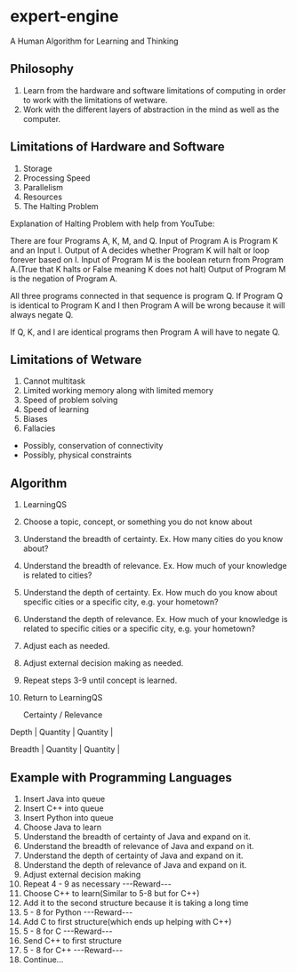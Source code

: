 # expert-engine
A Human Algorithm for Learning and Thinking

## Philosophy
 
1. Learn from the hardware and software limitations of computing in order to work with the limitations of wetware. 
2. Work with the different layers of abstraction in the mind as well as the computer.

## Limitations of Hardware and Software
1. Storage
2. Processing Speed
3. Parallelism
4. Resources
5. The Halting Problem 

Explanation of Halting Problem with help from YouTube:

There are four Programs A, K, M, and Q.
Input of Program A is Program K and an Input I.
Output of A decides whether Program K will halt or loop forever based on I.
Input of Program M is the boolean return from Program A.(True that K
halts or False meaning K does not halt)
Output of Program M is the negation of Program A.

All three programs connected in that sequence is program Q.
If Program Q is identical to Program K and I then Program A will be wrong
because it will always negate Q.

If Q, K, and I are identical programs then Program A will have to negate Q.

## Limitations of Wetware
1. Cannot multitask
2. Limited working memory along with limited memory
3. Speed of problem solving
4. Speed of learning
5. Biases
6. Fallacies

* Possibly, conservation of connectivity
* Possibly, physical constraints

## Algorithm

1. LearningQS
2. Choose a topic, concept, or something you do not know about
3. Understand the breadth of certainty. Ex. How many cities do you know about?
4. Understand the breadth of relevance. Ex. How much of your knowledge is related to cities?
5. Understand the depth of certainty. Ex. How much do you know about specific cities or a specific city, e.g. your hometown?
6. Understand the depth of relevance. Ex. How much of your knowledge is related to specific cities or a specific city, e.g. your hometown?
7. Adjust each as needed.
8. Adjust external decision making as needed.
9. Repeat steps 3-9 until concept is learned.
10. Return to LearningQS

      Certainty     /    Relevance
      
Depth   |    Quantity   |    Quantity   |

Breadth  |    Quantity  |    Quantity   |


## Example with Programming Languages

1. Insert Java into queue
2. Insert C++ into queue
3. Insert Python into queue
4. Choose Java to learn
5. Understand the breadth of certainty of Java and expand on it.
6. Understand the breadth of relevance of Java and expand on it.
7. Understand the depth of certainty of Java and expand on it.
8. Understand the depth of relevance of Java and expand on it.
9. Adjust external decision making
10. Repeat 4 - 9 as necessary
---Reward---
11. Choose C++ to learn(Similar to 5-8 but for C++)
12. Add it to the second structure because it is taking a long time
13. 5 - 8 for Python
---Reward---
14. Add C to first structure(which ends up helping with C++)
15. 5 - 8 for C
---Reward---
16. Send C++ to first structure
17. 5 - 8 for C++
---Reward---
18. Continue...
